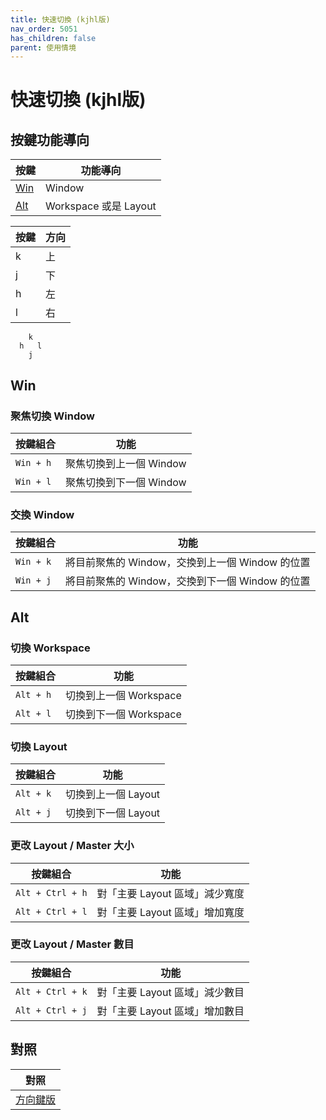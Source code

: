 ```yaml
---
title: 快速切換 (kjhl版)
nav_order: 5051
has_children: false
parent: 使用情境
---
```



# 快速切換 (kjhl版)


## 按鍵功能導向

| 按鍵 | 功能導向 |
| --- | --- |
| [Win](#win) | Window |
| [Alt](#alt) | Workspace 或是 Layout |


| 按鍵 | 方向 |
| --- | --- |
| k | 上 |
| j | 下 |
| h | 左 |
| l | 右 |

```
    k
  h   l
    j
```

## Win

### 聚焦切換 Window

| 按鍵組合 | 功能 |
| --- | --- |
| `Win + h` | 聚焦切換到上一個 Window |
| `Win + l` | 聚焦切換到下一個 Window |

### 交換 Window

| 按鍵組合 | 功能 |
| --- | --- |
| `Win + k` | 將目前聚焦的 Window，交換到上一個 Window 的位置 |
| `Win + j` | 將目前聚焦的 Window，交換到下一個 Window 的位置 |

## Alt

### 切換 Workspace

| 按鍵組合 | 功能 |
| --- | --- |
| `Alt + h` | 切換到上一個 Workspace |
| `Alt + l` | 切換到下一個 Workspace |

### 切換 Layout

| 按鍵組合 | 功能 |
| --- | --- |
| `Alt + k` | 切換到上一個 Layout |
| `Alt + j` | 切換到下一個 Layout |



### 更改 Layout / Master 大小

| 按鍵組合 | 功能 |
| --- | --- |
| `Alt + Ctrl + h` | 對「主要 Layout 區域」減少寬度 |
| `Alt + Ctrl + l` | 對「主要 Layout 區域」增加寬度 |

### 更改 Layout / Master 數目

| 按鍵組合 | 功能 |
| --- | --- |
| `Alt + Ctrl + k` | 對「主要 Layout 區域」減少數目 |
| `Alt + Ctrl + j` | 對「主要 Layout 區域」增加數目 |


## 對照

| 對照 |
| --- |
| [方向鍵版](quick-switch-by-arrow-key) |
